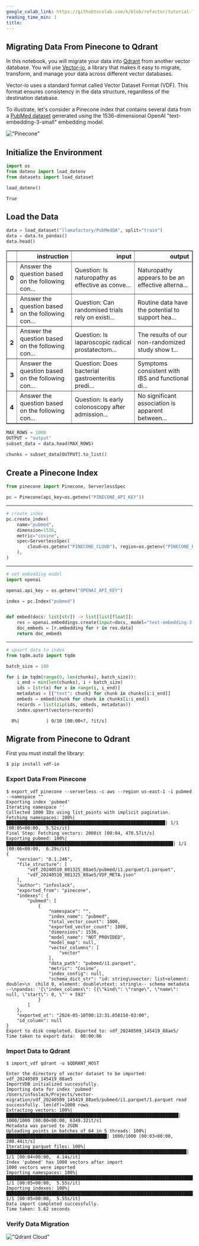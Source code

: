 ```yaml
---
google_colab_link: https://githubtocolab.com/k/blob/refactor/tutorial-levels/101-foundations/data-migration/from-pinecone-to-qdrant.ipynb
reading_time_min: 1
title:
---
```


## Migrating Data From Pinecone to Qdrant

In this notebook, you will migrate your data into [Qdrant](https://qdrant.to/cloud) from another vector database.
You will use [Vector-io](https://github.com/AI-Northstar-Tech/vector-io), a library that makes it easy to migrate, transform, and manage your data across different vector databases.

Vector-io uses a standard format called Vector Dataset Format (VDF). This format ensures consistency in the data structure, regardless of the destination database.

To illustrate, let's consider a Pinecone index that contains several data from a [PubMed dataset](https://huggingface.co/datasets/llamafactory/PubMedQA) generated using the 1536-dimensional OpenAI "text-embedding-3-small" embedding model.

!["Pinecone"](documentation/from-pinecone-to-qdrant/pinecone.png)

## Initialize the Environment

```python
import os
from dotenv import load_dotenv
from datasets import load_dataset

load_dotenv()
```

```
True
```

## Load the Data

```python
data = load_dataset("llamafactory/PubMedQA", split="train")
data = data.to_pandas()
data.head()
```

<div>
<style scoped>
    .dataframe tbody tr th:only-of-type {
        vertical-align: middle;
    }

```
.dataframe tbody tr th {
    vertical-align: top;
}

.dataframe thead th {
    text-align: right;
}
```

</style>
<table border="1" class="dataframe">
  <thead>
    <tr style="text-align: right;">
      <th></th>
      <th>instruction</th>
      <th>input</th>
      <th>output</th>
    </tr>
  </thead>
  <tbody>
    <tr>
      <th>0</th>
      <td>Answer the question based on the following con...</td>
      <td>Question: Is naturopathy as effective as conve...</td>
      <td>Naturopathy appears to be an effective alterna...</td>
    </tr>
    <tr>
      <th>1</th>
      <td>Answer the question based on the following con...</td>
      <td>Question: Can randomised trials rely on existi...</td>
      <td>Routine data have the potential to support hea...</td>
    </tr>
    <tr>
      <th>2</th>
      <td>Answer the question based on the following con...</td>
      <td>Question: Is laparoscopic radical prostatectom...</td>
      <td>The results of our non-randomized study show t...</td>
    </tr>
    <tr>
      <th>3</th>
      <td>Answer the question based on the following con...</td>
      <td>Question: Does bacterial gastroenteritis predi...</td>
      <td>Symptoms consistent with IBS and functional di...</td>
    </tr>
    <tr>
      <th>4</th>
      <td>Answer the question based on the following con...</td>
      <td>Question: Is early colonoscopy after admission...</td>
      <td>No significant association is apparent between...</td>
    </tr>
  </tbody>
</table>
</div>

```python
MAX_ROWS = 1000
OUTPUT = "output"
subset_data = data.head(MAX_ROWS)

chunks = subset_data[OUTPUT].to_list()
```

## Create a Pinecone Index

```python
from pinecone import Pinecone, ServerlessSpec

pc = Pinecone(api_key=os.getenv("PINECONE_API_KEY"))
```

<hr />

```python
# create index
pc.create_index(
    name="pubmed",
    dimension=1536,
    metric="cosine",
    spec=ServerlessSpec(
        cloud=os.getenv("PINECONE_CLOUD"), region=os.getenv("PINECONE_REGION")
    ),
)
```

<hr />

```python
# set embedding model
import openai

openai.api_key = os.getenv("OPENAI_API_KEY")

index = pc.Index("pubmed")


def embed(docs: list[str]) -> list[list[float]]:
    res = openai.embeddings.create(input=docs, model="text-embedding-3-small")
    doc_embeds = [r.embedding for r in res.data]
    return doc_embeds
```

<hr />

```python
# upsert data to index
from tqdm.auto import tqdm

batch_size = 100

for i in tqdm(range(0, len(chunks), batch_size)):
    i_end = min(len(chunks), i + batch_size)
    ids = [str(x) for x in range(i, i_end)]
    metadatas = [{"text": chunk} for chunk in chunks[i:i_end]]
    embeds = embed(chunk for chunk in chunks[i:i_end])
    records = list(zip(ids, embeds, metadatas))
    index.upsert(vectors=records)
```

```
  0%|          | 0/10 [00:00<?, ?it/s]
```

## Migrate from Pinecone to Qdrant

First you must install the library:

```shell
$ pip install vdf-io
```

### Export Data From Pinecone

```shell
$ export_vdf pinecone --serverless -c aws --region us-east-1 -i pubmed --namespace ""
Exporting index 'pubmed'
Iterating namespace ''
Collected 1000 IDs using list_points with implicit pagination.
Fetching namespaces: 100%|████████████████████████████████████████████████████████████| 1/1 [00:05<00:00,  5.52s/it]
Final Step: Fetching vectors: 2000it [00:04, 470.57it/s]
Exporting pubmed: 100%|███████████████████████████████████████████████████████████████| 1/1 [00:06<00:00,  6.29s/it]
{
    "version": "0.1.246",
    "file_structure": [
        "vdf_20240510_001325_88ae5/pubmed/i1.parquet/1.parquet",
        "vdf_20240510_001325_88ae5/VDF_META.json"
    ],
    "author": "infoslack",
    "exported_from": "pinecone",
    "indexes": {
        "pubmed": [
            {
                "namespace": "",
                "index_name": "pubmed",
                "total_vector_count": 1000,
                "exported_vector_count": 1000,
                "dimensions": 1536,
                "model_name": "NOT_PROVIDED",
                "model_map": null,
                "vector_columns": [
                    "vector"
                ],
                "data_path": "pubmed/i1.parquet",
                "metric": "Cosine",
                "index_config": null,
                "schema_dict_str": "id: string\nvector: list<element: double>\n  child 0, element: double\ntext: string\n-- schema metadata --\npandas: '{\"index_columns\": [{\"kind\": \"range\", \"name\": null, \"start\": 0, \"' + 592"
            }
        ]
    },
    "exported_at": "2024-05-10T00:13:31.858158-03:00",
    "id_column": null
}
Export to disk completed. Exported to: vdf_20240509_145419_88ae5/
Time taken to export data:  00:00:06
```

### Import Data to Qdrant

```shell
$ import_vdf qdrant -u $QDRANT_HOST

Enter the directory of vector dataset to be imported: vdf_20240509_145419_88ae5
ImportVDB initialized successfully.
Importing data for index 'pubmed'
/Users/infoslack/Projects/vector-migration/vdf_20240509_145419_88ae5/pubmed/i1.parquet/1.parquet read successfully. len(df)=1000 rows
Extracting vectors: 100%|█████████████████████████████████████████████████████████████████| 1000/1000 [00:00<00:00, 6349.32it/s]
Metadata was parsed to JSON
Uploading points in batches of 64 in 5 threads: 100%|██████████████████████████████████████| 1000/1000 [00:03<00:00, 280.44it/s]
Iterating parquet files: 100%|████████████████████████████████████████████████████████████████████| 1/1 [00:04<00:00,  4.14s/it]
Index 'pubmed' has 1000 vectors after import
1000 vectors were imported
Importing namespaces: 100%|███████████████████████████████████████████████████████████████████████| 1/1 [00:05<00:00,  5.55s/it]
Importing indexes: 100%|██████████████████████████████████████████████████████████████████████████| 1/1 [00:05<00:00,  5.55s/it]
Data import completed successfully.
Time taken: 5.62 seconds
```

### Verify Data Migration

!["Qdrant Cloud"](documentation/from-pinecone-to-qdrant/qdrant.png)

```python

```
